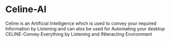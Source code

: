 # Celine-AI
Celine is an Artificial Intelligence which is used to convey your required Information by Listening and can alos be used for Automating your desktop
CELINE-Convey Everything by Listening and INteracting Environment
